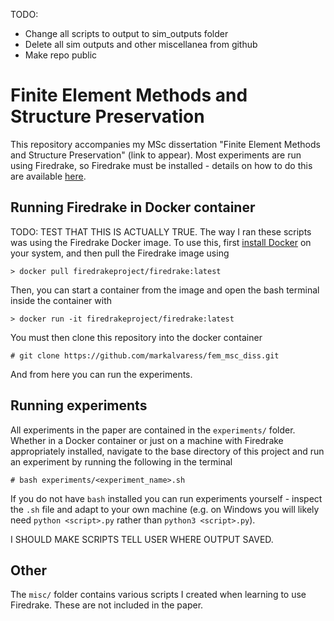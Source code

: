 TODO: 
- Change all scripts to output to sim_outputs folder
- Delete all sim outputs and other miscellanea from github
- Make repo public

# Finite Element Methods and Structure Preservation

This repository accompanies my MSc dissertation "Finite Element Methods and Structure Preservation" (link to appear). Most experiments are run using Firedrake, so Firedrake must be installed - details on how to do this are available [here](https://www.firedrakeproject.org/firedrake/install).

## Running Firedrake in Docker container
TODO: TEST THAT THIS IS ACTUALLY TRUE. The way I ran these scripts was using the Firedrake Docker image. To use this, first [install Docker](https://docs.docker.com/desktop/) on your system, and then pull the Firedrake image using
```
> docker pull firedrakeproject/firedrake:latest
```
Then, you can start a container from the image and open the bash terminal inside the container with
```
> docker run -it firedrakeproject/firedrake:latest
```
You must then clone this repository into the docker container
```
# git clone https://github.com/markalvaress/fem_msc_diss.git
```
And from here you can run the experiments.

## Running experiments
All experiments in the paper are contained in the `experiments/` folder. Whether in a Docker container or just on a machine with Firedrake appropriately installed, navigate to the base directory of this project and run an experiment by running the following in the terminal
```
# bash experiments/<experiment_name>.sh
```
If you do not have `bash` installed you can run experiments yourself - inspect the `.sh` file and adapt to your own machine (e.g. on Windows you will likely need `python <script>.py` rather than `python3 <script>.py`).

I SHOULD MAKE SCRIPTS TELL USER WHERE OUTPUT SAVED.

## Other
The `misc/` folder contains various scripts I created when learning to use Firedrake. These are not included in the paper.
